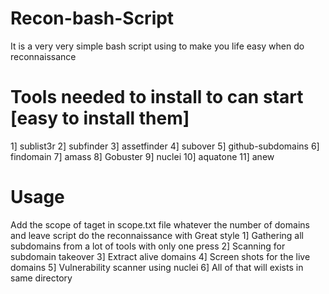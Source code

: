 # Recon-bash-Script

It is a very  very simple bash script using to make you life easy when do reconnaissance

# Tools needed to install to can start [easy to install them]

1] sublist3r 
2] subfinder
3] assetfinder
4] subover
5] github-subdomains
6] findomain
7] amass
8] Gobuster
9] nuclei
10] aquatone
11] anew

# Usage

Add the scope of taget in scope.txt file whatever the number of domains and leave script do the reconnaissance with Great style
1] Gathering all subdomains from a lot of tools with only one press
2] Scanning for subdomain takeover 
3] Extract alive domains
4] Screen shots for the live domains
5] Vulnerability scanner using nuclei 
6] All of that will exists in same directory

